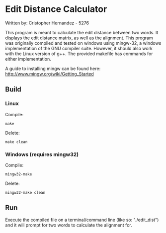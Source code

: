 # Edit Distance Calculator
Written by: Cristopher Hernandez - 5276

This program is meant to calculate the edit distance between two words.
It displays the edit distance matrix, as well as the alignment.
This program was originally compiled and tested on windows using mingw-32, 
a windows implementation of the GNU compiler suite. However, it should also
work with the Linux version of g++. The provided makefile has commands for 
either implementation.

A guide to installing mingw can be found here: http://www.mingw.org/wiki/Getting_Started

## Build

### Linux

Compile:
```
make
```
Delete:
```
make clean
```

### Windows (requires mingw32)

Compile:
```
mingw32-make
```
Delete:
```
mingw32-make clean
```

## Run

Execute the compiled file on a terminal/command line (like so: "./edit_dist") and it will prompt for two words to calculate the alignment for.
